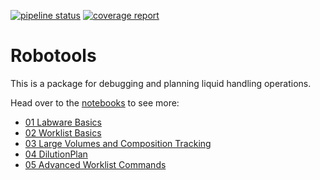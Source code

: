 [![pipeline status](https://jugit.fz-juelich.de/IBG-1/micropro/robotools/badges/master/pipeline.svg)](https://jugit.fz-juelich.de/IBG-1/micropro/robotools/commits/master)
[![coverage report](https://jugit.fz-juelich.de/IBG-1/micropro/robotools/badges/master/coverage.svg)](https://jugit.fz-juelich.de/IBG-1/micropro/robotools/commits/master)

# Robotools
This is a package for debugging and planning liquid handling operations.

Head over to the [notebooks](https://jugit.fz-juelich.de/IBG-1/micropro/robotools/tree/master/notebooks) to see more:
+ [01 Labware Basics](https://jugit.fz-juelich.de/IBG-1/micropro/robotools/blob/master/notebooks/01_Labware_Basics.ipynb)
+ [02 Worklist Basics](https://jugit.fz-juelich.de/IBG-1/micropro/robotools/blob/master/notebooks/02_Worklist_Basics.ipynb)
+ [03 Large Volumes and Composition Tracking](https://jugit.fz-juelich.de/IBG-1/micropro/robotools/blob/master/notebooks/03_Large_Volumes_and_Composition_Tracking.ipynb)
+ [04 DilutionPlan](https://jugit.fz-juelich.de/IBG-1/micropro/robotools/blob/master/notebooks/04_DilutionPlan.ipynb)
+ [05 Advanced Worklist Commands](https://jugit.fz-juelich.de/IBG-1/micropro/robotools/blob/master/notebooks/05_Advanced_Worklist_Commands.ipynb)
